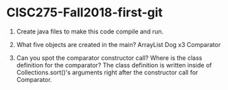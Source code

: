 # CISC275-Fall2018-first-git
1. Create java files to make this code compile and run.

2. What five objects are created in the main?
    ArrayList<Dog>
    Dog x3
    Comparator<Animal>
3. Can you spot the comparator constructor call? Where is the class definition for the comparator?
    The class definition is written inside of Collections.sort()'s arguments right after the constructor call for Comparator.
